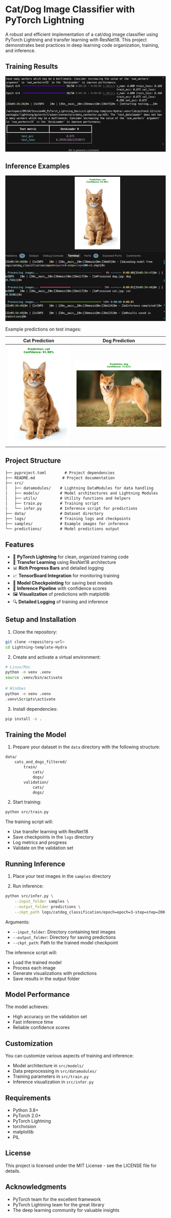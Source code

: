 # Cat/Dog Image Classifier with PyTorch Lightning

A robust and efficient implementation of a cat/dog image classifier using PyTorch Lightning and transfer learning with ResNet18. This project demonstrates best practices in deep learning code organization, training, and inference.

## Training Results

![Training Progress](images/traning.png)

## Inference Examples

![Inference Results](images/inference.png)

Example predictions on test images:

| Cat Prediction | Dog Prediction |
|:-------------:|:-------------:|
| ![Cat Prediction](predictions/cat_prediction.png) | ![Dog Prediction](predictions/dog_prediction.png) |

## Project Structure
```
├── pyproject.toml        # Project dependencies
├── README.md            # Project documentation
├── src/
│   ├── datamodules/    # Lightning DataModules for data handling
│   ├── models/         # Model architectures and Lightning Modules
│   ├── utils/          # Utility functions and helpers
│   ├── train.py        # Training script
│   └── infer.py        # Inference script for predictions
├── data/               # Dataset directory
├── logs/               # Training logs and checkpoints
├── samples/            # Example images for inference
└── predictions/        # Model predictions output
```

## Features

- 🚀 **PyTorch Lightning** for clean, organized training code
- 🔄 **Transfer Learning** using ResNet18 architecture
- 📊 **Rich Progress Bars** and detailed logging
- 📈 **TensorBoard Integration** for monitoring training
- 💾 **Model Checkpointing** for saving best models
- 🎯 **Inference Pipeline** with confidence scores
- 🖼️ **Visualization** of predictions with matplotlib
- 🔍 **Detailed Logging** of training and inference

## Setup and Installation

1. Clone the repository:
```bash
git clone <repository-url>
cd Lightning-template-Hydra
```

2. Create and activate a virtual environment:
```bash
# Linux/Mac
python -m venv .venv
source .venv/bin/activate

# Windows
python -m venv .venv
.venv\Scripts\activate
```

3. Install dependencies:
```bash
pip install -e .
```

## Training the Model

1. Prepare your dataset in the `data` directory with the following structure:
```
data/
    cats_and_dogs_filtered/
        train/
            cats/
            dogs/
        validation/
            cats/
            dogs/
```

2. Start training:
```bash
python src/train.py
```

The training script will:
- Use transfer learning with ResNet18
- Save checkpoints in the `logs` directory
- Log metrics and progress
- Validate on the validation set

## Running Inference

1. Place your test images in the `samples` directory

2. Run inference:
```bash
python src/infer.py \
    --input_folder samples \
    --output_folder predictions \
    --ckpt_path logs/catdog_classification/epoch=epoch=3-step=step=200-v1.ckpt
```

Arguments:
- `--input_folder`: Directory containing test images
- `--output_folder`: Directory for saving predictions
- `--ckpt_path`: Path to the trained model checkpoint

The inference script will:
- Load the trained model
- Process each image
- Generate visualizations with predictions
- Save results in the output folder

## Model Performance

The model achieves:
- High accuracy on the validation set
- Fast inference time
- Reliable confidence scores

## Customization

You can customize various aspects of training and inference:
- Model architecture in `src/models/`
- Data preprocessing in `src/datamodules/`
- Training parameters in `src/train.py`
- Inference visualization in `src/infer.py`

## Requirements

- Python 3.8+
- PyTorch 2.0+
- PyTorch Lightning
- torchvision
- matplotlib
- PIL

## License

This project is licensed under the MIT License - see the LICENSE file for details.

## Acknowledgments

- PyTorch team for the excellent framework
- PyTorch Lightning team for the great library
- The deep learning community for valuable insights
